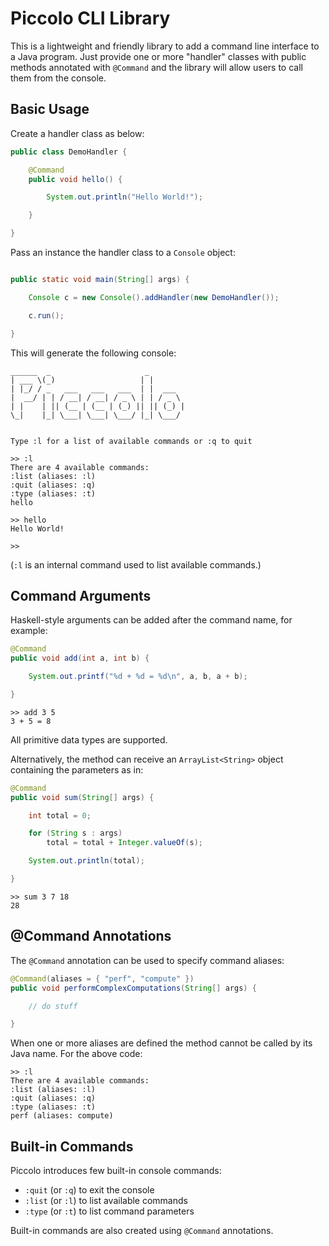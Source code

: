 # Piccolo CLI Library

This is a lightweight and friendly library to add a command line interface to
a Java program. Just provide one or more "handler" classes with public methods
annotated with `@Command` and the library will allow users to call them from
the console.

## Basic Usage

Create a handler class as below:

```Java
public class DemoHandler {

	@Command
	public void hello() {

		System.out.println("Hello World!");

	}

}
```

Pass an instance the handler class to a `Console` object:

```Java

public static void main(String[] args) {

	Console c = new Console().addHandler(new DemoHandler());

	c.run();

}
```

This will generate the following console:

```
______  _                     _
| ___ \(_)                   | |
| |_/ / _   ___   ___   ___  | |  ___
|  __/ | | / __| / __| / _ \ | | / _ \
| |    | || (__ | (__ | (_) || || (_) |
\_|    |_| \___| \___| \___/ |_| \___/


Type :l for a list of available commands or :q to quit

>> :l
There are 4 available commands:
:list (aliases: :l)
:quit (aliases: :q)
:type (aliases: :t)
hello

>> hello
Hello World!

>>
```

(`:l` is an internal command used to list available commands.)

## Command Arguments

Haskell-style arguments can be added after the command name, for example:

```Java
@Command
public void add(int a, int b) {

	System.out.printf("%d + %d = %d\n", a, b, a + b);

}
```

```
>> add 3 5
3 + 5 = 8
```

All primitive data types are supported.

Alternatively, the method can receive an `ArrayList<String>` object containing
the parameters as in:

```Java
@Command
public void sum(String[] args) {

	int total = 0;

	for (String s : args)
		total = total + Integer.valueOf(s);

	System.out.println(total);

}
```

```
>> sum 3 7 18
28
```

## @Command Annotations

The `@Command` annotation can be used to specify command aliases:

```Java
@Command(aliases = { "perf", "compute" })
public void performComplexComputations(String[] args) {

	// do stuff

}
```

When one or more aliases are defined the method cannot be called by its Java
name. For the above code:

```
>> :l
There are 4 available commands:
:list (aliases: :l)
:quit (aliases: :q)
:type (aliases: :t)
perf (aliases: compute)
```

## Built-in Commands

Piccolo introduces few built-in console commands:

* `:quit` (or `:q`) to exit the console
* `:list` (or `:l`) to list available commands
* `:type` (or `:t`) to list command parameters

Built-in commands are also created using `@Command` annotations.

